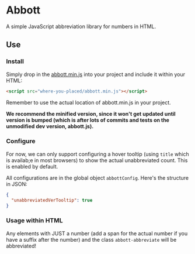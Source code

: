 # Abbott

A simple JavaScript abbreviation library for numbers in HTML.

## Use

### Install

Simply drop in the [abbott.min.js](./abbott.min.js) into your project and include it within your HTML:

```html
<script src="where-you-placed/abbott.min.js"></script>
```

Remember to use the actual location of abbott.min.js in your project.

**We recommend the minified version, since it won't get updated until version is bumped (which is after lots of commits and tests on the unmodified dev version, abbott.js).**

### Configure

For now, we can only support configuring a hover tooltip (using `title` which is availab;e in most browsers) to show the actual unabbreviated count. This is enabled by default.

All configurations are in the global object `abbottConfig`. Here's the structure in JSON:

```json
{
  "unabbreviatedVerTooltip": true
}
```

### Usage within HTML
Any elements with JUST a number (add a span for the actual number if you have a suffix after the number) and the class `abbott-abbreviate` will be abbreviated!
